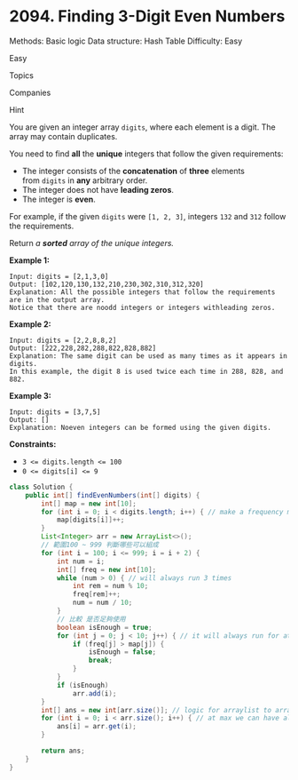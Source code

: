 # 2094. Finding 3-Digit Even Numbers

Methods: Basic logic
Data structure: Hash Table
Difficulty: Easy

Easy

Topics

Companies

Hint

You are given an integer array `digits`, where each element is a digit. The array may contain duplicates.

You need to find **all** the **unique** integers that follow the given requirements:

- The integer consists of the **concatenation** of **three** elements from `digits` in **any** arbitrary order.
- The integer does not have **leading zeros**.
- The integer is **even**.

For example, if the given `digits` were `[1, 2, 3]`, integers `132` and `312` follow the requirements.

Return *a **sorted** array of the unique integers.*

**Example 1:**

```
Input: digits = [2,1,3,0]
Output: [102,120,130,132,210,230,302,310,312,320]
Explanation: All the possible integers that follow the requirements are in the output array.
Notice that there are noodd integers or integers withleading zeros.

```

**Example 2:**

```
Input: digits = [2,2,8,8,2]
Output: [222,228,282,288,822,828,882]
Explanation: The same digit can be used as many times as it appears in digits.
In this example, the digit 8 is used twice each time in 288, 828, and 882.

```

**Example 3:**

```
Input: digits = [3,7,5]
Output: []
Explanation: Noeven integers can be formed using the given digits.

```

**Constraints:**

- `3 <= digits.length <= 100`
- `0 <= digits[i] <= 9`

```java
class Solution {
    public int[] findEvenNumbers(int[] digits) {
        int[] map = new int[10];
        for (int i = 0; i < digits.length; i++) { // make a frequency map of digits
            map[digits[i]]++;
        }
        List<Integer> arr = new ArrayList<>();
        // 範圍100 ~ 999 判斷哪些可以組成
        for (int i = 100; i <= 999; i = i + 2) {
            int num = i;
            int[] freq = new int[10];
            while (num > 0) { // will always run 3 times
                int rem = num % 10;
                freq[rem]++;
                num = num / 10;
            }
            // 比較 是否足夠使用
            boolean isEnough = true;
            for (int j = 0; j < 10; j++) { // it will always run for at max 10 times
                if (freq[j] > map[j]) {
                    isEnough = false;
                    break;
                }
            }
            if (isEnough)
                arr.add(i);
        }
        int[] ans = new int[arr.size()]; // logic for arraylist to array conversion
        for (int i = 0; i < arr.size(); i++) { // at max we can have all num from 100 to 998 only
            ans[i] = arr.get(i);
        }

        return ans;
    }
}
```